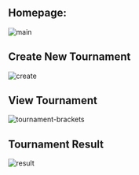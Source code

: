 ## Homepage:
![main](https://user-images.githubusercontent.com/78657808/178760867-6839647a-9183-4b0f-b4b3-f6f15572b169.jpg)

## Create New Tournament
![create](https://user-images.githubusercontent.com/78657808/178760929-1c9e835d-c8ea-4296-85d2-0d45fca308c0.jpg)

## View Tournament
![tournament-brackets](https://user-images.githubusercontent.com/78657808/178761006-d903adef-e50d-4266-ba5d-d36b0d155823.jpg)

## Tournament Result
![result](https://user-images.githubusercontent.com/78657808/178761051-0e313725-eeed-483d-bfb1-81853987d845.jpg)



